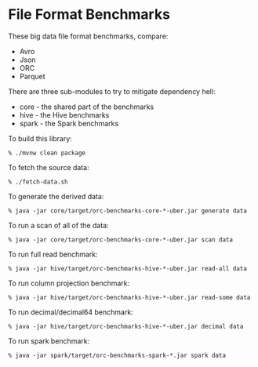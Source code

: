# File Format Benchmarks

These big data file format benchmarks, compare:

* Avro
* Json
* ORC
* Parquet

There are three sub-modules to try to mitigate dependency hell:

* core - the shared part of the benchmarks
* hive - the Hive benchmarks
* spark - the Spark benchmarks

To build this library:

```% ./mvnw clean package```

To fetch the source data:

```% ./fetch-data.sh```

To generate the derived data:

```% java -jar core/target/orc-benchmarks-core-*-uber.jar generate data```

To run a scan of all of the data:

```% java -jar core/target/orc-benchmarks-core-*-uber.jar scan data```

To run full read benchmark:

```% java -jar hive/target/orc-benchmarks-hive-*-uber.jar read-all data```

To run column projection benchmark:

```% java -jar hive/target/orc-benchmarks-hive-*-uber.jar read-some data```

To run decimal/decimal64 benchmark:

```% java -jar hive/target/orc-benchmarks-hive-*-uber.jar decimal data```

To run spark benchmark:

```% java -jar spark/target/orc-benchmarks-spark-*.jar spark data```

